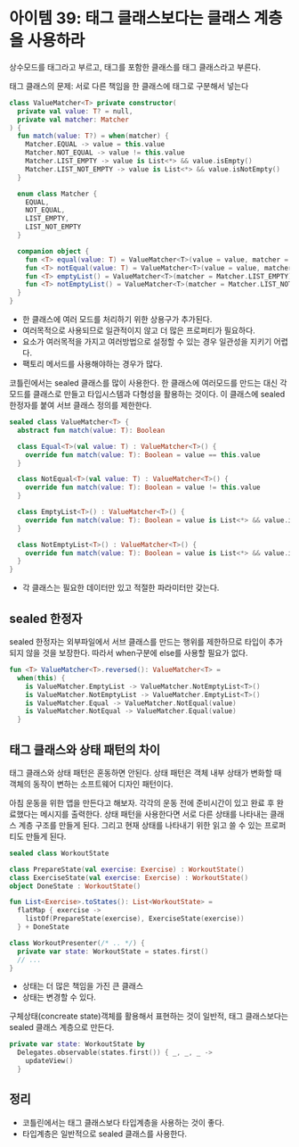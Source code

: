 # 아이템 39: 태그 클래스보다는 클래스 계층을 사용하라

상수모드를 태그라고 부르고, 태그를 포함한 클래스를 태그 클래스라고 부른다.

태그 클래스의 문제: 서로 다른 책임을 한 클래스에 태그로 구분해서 넣는다
```kotlin
class ValueMatcher<T> private constructor(
  private val value: T? = null,
  private val matcher: Matcher
) {
  fun match(value: T?) = when(matcher) {
    Matcher.EQUAL -> value = this.value
    Matcher.NOT_EQUAL -> value != this.value
    Matcher.LIST_EMPTY -> value is List<*> && value.isEmpty()
    Matcher.LIST_NOT_EMPTY -> value is List<*> && value.isNotEmpty()
  }

  enum class Matcher {
    EQUAL,
    NOT_EQUAL,
    LIST_EMPTY,
    LIST_NOT_EMPTY
  }

  companion object {
    fun <T> equal(value: T) = ValueMatcher<T>(value = value, matcher = Matcher.EQUAL)
    fun <T> notEqual(value: T) = ValueMatcher<T>(value = value, matcher = Matcher.NOT_EQUAL)
    fun <T> emptyList() = ValueMatcher<T>(matcher = Matcher.LIST_EMPTY)
    fun <T> notEmptyList() = ValueMatcher<T>(matcher = Matcher.LIST_NOT_EMPTY)
  }
}
```
- 한 클래스에 여러 모드를 처리하기 위한 상용구가 추가된다.
- 여러목적으로 사용되므로 일관적이지 않고 더 많은 프로퍼티가 필요하다.
- 요소가 여러목적을 가지고 여러방법으로 설정할 수 있는 경우 일관성을 지키기 어렵다.
- 팩토리 메서드를 사용해야하는 경우가 많다.

코틀린에서는 sealed 클래스를 많이 사용한다. 한 클래스에 여러모드를 만드는 대신 각 모드를 클래스로 만들고 타입시스템과 다형성을 활용하는 것이다. 이 클래스에 sealed 한정자를 붙여 서브 클래스 정의를 제한한다.

```kotlin
sealed class ValueMatcher<T> {
  abstract fun match(value: T): Boolean

  class Equal<T>(val value: T) : ValueMatcher<T>() {
    override fun match(value: T): Boolean = value == this.value
  }

  class NotEqual<T>(val value: T) : ValueMatcher<T>() {
    override fun match(value: T): Boolean = value != this.value
  }

  class EmptyList<T>() : ValueMatcher<T>() {
    override fun match(value: T): Boolean = value is List<*> && value.isEmpty()
  }

  class NotEmptyList<T>() : ValueMatcher<T>() {
    override fun match(value: T): Boolean = value is List<*> && value.isNotEmpty()
  }
}
```
- 각 클래스는 필요한 데이터만 있고 적절한 파라미터만 갖는다.

## sealed 한정자

sealed 한정자는 외부파일에서 서브 클래스를 만드는 행위를 제한하므로 타입이 추가되지 않을 것을 보장한다. 따라서 when구분에 else를 사용할 필요가 없다.

```kotlin
fun <T> ValueMatcher<T>.reversed(): ValueMatcher<T> = 
  when(this) {
    is ValueMatcher.EmptyList -> ValueMatcher.NotEmptyList<T>()
    is ValueMatcher.NotEmptyList -> ValueMatcher.EmptyList<T>()
    is ValueMatcher.Equal -> ValueMatcher.NotEqual(value)
    is ValueMatcher.NotEqual -> ValueMatcher.Equal(value)
  }
```

## 태그 클래스와 상태 패턴의 차이
태그 클래스와 상태 패턴은 혼동하면 안된다. 상태 패턴은 객체 내부 상태가 변화할 때 객체의 동작이 변하는 소프트웨어 디자인 패턴이다.

아침 운동을 위한 앱을 만든다고 해보자. 각각의 운동 전에 준비시간이 있고 완료 후 완료했다는 메시지를 출력한다.
상태 패턴을 사용한다면 서로 다른 상태를 나타내는 클래스 계층 구조를 만들게 된다. 그리고 현재 상태를 나타내기 위한 읽고 쓸 수 있는 프로퍼티도 만들게 된다.
```kotlin
sealed class WorkoutState

class PrepareState(val exercise: Exercise) : WorkoutState()
class ExerciseState(val exercise: Exercise) : WorkoutState()
object DoneState : WorkoutState()

fun List<Exercise>.toStates(): List<WorkoutState> =
  flatMap { exercise ->
    listOf(PrepareState(exercise), ExerciseState(exercise))
  } + DoneState

class WorkoutPresenter(/* .. */) {
  private var state: WorkoutState = states.first()
  // ...
}
```
- 상태는 더 많은 책임을 가진 큰 클래스
- 상태는 변경할 수 있다.

구체상태(concreate state)객체를 활용해서 표현하는 것이 일반적, 태그 클래스보다는 sealed 클래스 계층으로 만든다. 

```kotlin
private var state: WorkoutState by
  Delegates.observable(states.first()) { _, _, _ ->
    updateView()
  }
```

## 정리
- 코틀린에서는 태그 클래스보다 타입계층을 사용하는 것이 좋다.
- 타입계층은 일반적으로 sealed 클래스를 사용한다.
